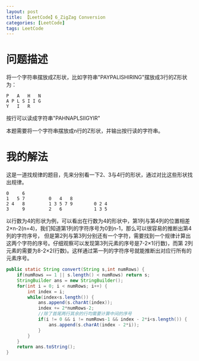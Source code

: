 ```yaml
---
layout: post
title: 【LeetCode】6_ZigZag Conversion
categories: [LeetCode]
tags: LeetCode
---
```


# 问题描述

将一个字符串摆放成Z形状，比如字符串"PAYPALISHIRING"摆放成3行的Z形状为：
```
P   A   H   N
A P L S I I G
Y   I   R
```
按行可以读成字符串"PAHNAPLSIIGYIR"

本题需要将一个字符串摆放成n行的Z形状，并输出按行读的字符串。


# 我的解法

这是一道找规律的题目，先来分别看一下2、3与4行的形状，通过对比这些形状找出规律。
```
0     6
1   5 7         0   4   8        
2 4   8         1 3 5 7 9        0 2 4
3     9         2   6            1 3 5
```
以行数为4的形状为例，可以看出在行数为4的形状中，第1列与第4列的位置相差2×n-2(n=4)，我们知道第1列的字符序号为0到n-1，那么可以很容易的推断出第4列的字符序号，
但是第2列与第3列分别还有一个字符，需要找到一个规律计算出这两个字符的序号。仔细观察可以发现第3列元素的序号是7-2×1(行数)，而第
2列元素的需要为8-2×2(行数)。这样通过第一列的字符序号就能推断出对应行所有的元素序号。

```java
public static String convert(String s,int numRows) {
	if(numRows == 1 || s.length() < numRows) return s;
	StringBuilder ans = new StringBuilder();
	for(int i = 0; i < numRows; i++) {
		int index = i;
		while(index<s.length()) {
			ans.append(s.charAt(index));
			index += 2*numRows-2;
			//除了首尾两行其余的行均需要计算中间的序号
			if(i != 0 && i != numRows-1 && index - 2*i<s.length()) {
				ans.append(s.charAt(index - 2*i));
			}
		}
	}
	return ans.toString();
}
```